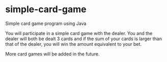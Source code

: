 # simple-card-game
Simple card game program using Java

You will participate in a simple card game with the dealer. You and the dealer will both be dealt 3 cards and if the sum of your cards is larger than that of the dealer, you will win the amount equivalent to your bet.

More card games will be added in the future.

